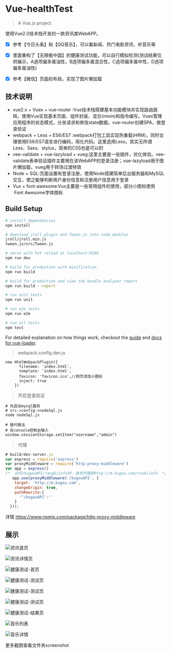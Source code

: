 # Vue-healthTest
> A Vue.js project

使用Vue2.0技术栈开发的一款资讯类WebAPP。

- [x] 参考【今日头条】和【QQ音乐】，可以看新闻、热门电影资讯、听音乐等

- [x] 里面重构了【无限极中国】的健康测试功能，可以自行模拟检测(测试结果仅供展示，A选项偏多属油性，B选项偏多属混合性，C选项偏多属中性，D选项偏多属油性)

- [x] 参考【微信】页面的布局，实现了图片懒加载


## 技术说明
- vue2.x + Vuex + vue-router :Vue技术栈搭建基本功能模块并实现路由跳转。使用Vue实现基本页面、组件封装、混合(mixin)和指令编写。Vuex管理应用程序的状态模式，分发请求和修改state数据。vue-router创建SPA，做登录验证
- webpack + Less + ES6/ES7 :webpack打包工具实现热重载(HRM)，同时合理使用ES6/ES7语言进行编码，简化代码。这里选用Less，其实无所谓Less、Sass、stylus，简单的CSS也是可以的
- vee-validate + vue-lazyload + vueg:这里主要是一些插件，优化体验。vee-validate表单验证插件主要用在该WebAPP的登录注册；vue-lazyload用于图片懒加载，vueg用于转场过渡特效
- Node + SQL:页面设置有登录注册，使用Node搭建简单后台服务器和MySQL交互，使之能够判断用户身份信息和注册用户信息用于登录
- Vux + font-awesome:Vux主要是一些常用组件的使用，部分小图标使用  Font Awesome字体图标

## Build Setup

``` bash
# install dependencies
npm install

# download jroll plugin and Tween.js into node_modules
jroll/jroll.min.js
tween.js/src/Tween.js

# serve with hot reload at localhost:8184
npm run dev

# build for production with minification
npm run build

# build for production and view the bundle analyzer report
npm run build --report

# run unit tests
npm run unit

# run e2e tests
npm run e2e

# run all tests
npm test
```

For detailed explanation on how things work, checkout the [guide](http://vuejs-templates.github.io/webpack/) and [docs for vue-loader](http://vuejs.github.io/vue-loader).


> webpack.config.dev.js
```
new HtmlWebpackPlugin({
      filename: 'index.html',
      template: 'index.html',
      favicon: 'favicon.ico',//网页添加小图标
      inject: true
    })
```

> 开启登录验证

```shell
# 先启动mysql服务
# src->config->nodeSql.js
node nodeSql.js

# 替代做法
# 在console控制台输入
window.sessionStorage.setItem("username","admin")
```

> 代理

```javascript
# build/dev-server.js
var express = require('express')
var proxyMiddleware = require('http-proxy-middleware')
var app = express()
/*  访问/kugouAPI/rangk/info时，请求代理到http://m.kugou.com/rank/info  */
   app.use(proxyMiddleware('/kugouAPI', {
    target: 'http://m.kugou.com',
    changeOrigin: true,
    pathRewrite:{
      '^/kugouAPI':''
    }
  }));
```

详情 https://www.npmjs.com/package/http-proxy-middleware

## 展示

![资讯首页](https://github.com/weixisheng/vue-healthTest/blob/master/screenshot/home.png)

![资讯详情页](https://github.com/weixisheng/vue-healthTest/blob/master/screenshot/detail.png)

![健康测试-首页](https://github.com/weixisheng/vue-healthTest/blob/master/screenshot/main.png)

![健康测试-测试页](https://github.com/weixisheng/vue-healthTest/blob/master/screenshot/start2.png)

![健康测试-测试页](https://github.com/weixisheng/vue-healthTest/blob/master/screenshot/start3.png)

![健康测试-测试页](https://github.com/weixisheng/vue-healthTest/blob/master/screenshot/start4.png)

![健康测试-结果页](https://github.com/weixisheng/vue-healthTest/blob/master/screenshot/result.png)

![音乐列表](https://github.com/weixisheng/vue-healthTest/blob/master/screenshot/music.png)

![音乐详情](https://github.com/weixisheng/vue-healthTest/blob/master/screenshot/music-detail.png)

更多截图查看文件夹screenshot